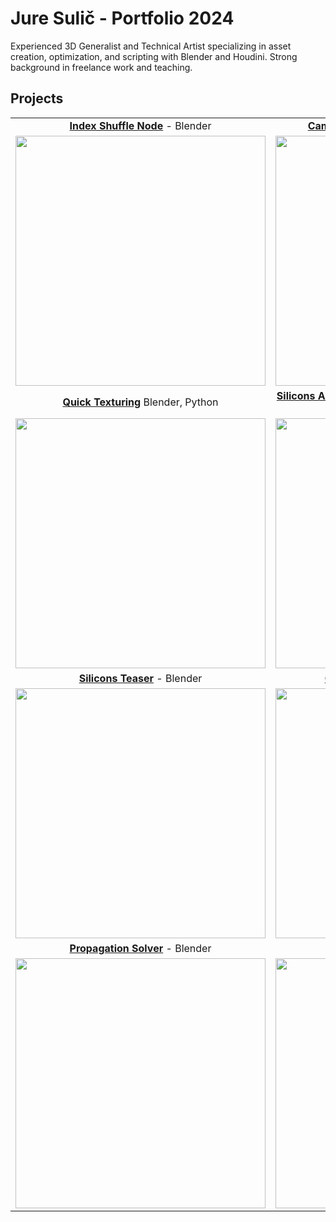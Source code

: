 # Jure Sulič - Portfolio 2024

Experienced 3D Generalist and Technical Artist specializing in asset creation, optimization, and scripting with Blender and Houdini. Strong background in freelance work and teaching.

## Projects

| | |
| :---: | :---: |
| [**Index Shuffle Node**](https://github.com/you-re/portfolio-2024/tree/main/Index%20Shuffle%20Node) - Blender | [**Camera Culler Node**](https://github.com/you-re/portfolio-2024/tree/main/Camera%20Culler) - Blender, Python |
| <img src="https://github.com/user-attachments/assets/bf82fccc-2d01-4455-a8e4-65c077fe0634" width="400"> | <img src="https://github.com/user-attachments/assets/ad5f2833-ecad-45c3-a1b5-d20e7a6702cb" width=400> |
| [**Quick Texturing**](https://github.com/you-re/portfolio-2024/tree/main/CFPS%20-%20Quick%20Texturing) Blender, Python | [**Silicons Animations**](https://github.com/you-re/portfolio-2024/tree/main/Silicons%20Animations) - Blender, AfterEffects, Python, JavaScript |
| <img src="https://github.com/user-attachments/assets/8fde737d-bb4b-40fc-9a36-59ad35984e08" width=400> | <img src="https://github.com/user-attachments/assets/693cb3a4-d4cd-4ccd-8377-d427676427df" width=400> |
| [**Silicons Teaser**](https://github.com/you-re/portfolio-2024/tree/main/Silicons%20Teaser) - Blender | [**Cryptostraps**](https://github.com/you-re/portfolio-2024/tree/main/Cryptostraps) - Blender, Python |
| <img src="https://github.com/user-attachments/assets/9d68b505-7c38-43c6-8664-994f85dd5068" width=400> | <img src="https://github.com/user-attachments/assets/c0ae8dfa-5116-45b2-85b3-3a5e90f5f46d" width=400> |
| [**Propagation Solver**](https://github.com/user-attachments/assets/d24cc2cb-ab6c-464f-a61e-416374b51333) - Blender | [**Tiffany Medusa**](https://github.com/you-re/portfolio-2024/tree/main/Cryptostraps) - Blender |
| <img src="https://github.com/user-attachments/assets/9d68b505-7c38-43c6-8664-994f85dd5068" width=400> | <img src="https://github.com/user-attachments/assets/c0ae8dfa-5116-45b2-85b3-3a5e90f5f46d" width=400> |

